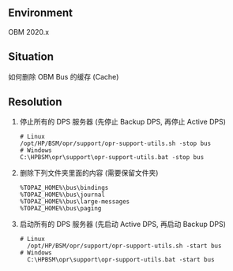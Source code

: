 ## Environment
OBM 2020.x

## Situation 
如何删除 OBM Bus 的缓存 (Cache)

## Resolution
1. 停止所有的 DPS 服务器 (先停止 Backup DPS, 再停止 Active DPS)
    ```shell
    # Linux
    /opt/HP/BSM/opr/support/opr-support-utils.sh -stop bus
    # Windows
    C:\HPBSM\opr\support\opr-support-utils.bat -stop bus
    ```

2. 删除下列文件夹里面的内容 (需要保留文件夹)
    ```shell
    %TOPAZ_HOME%\bus\bindings
    %TOPAZ_HOME%\bus\journal
    %TOPAZ_HOME%\bus\large-messages
    %TOPAZ_HOME%\bus\paging 
    ```

3. 启动所有的 DPS 服务器 (先启动 Active DPS, 再启动 Backup DPS)
    ```shell
    # Linux
      /opt/HP/BSM/opr/support/opr-support-utils.sh -start bus
    # Windows
      C:\HPBSM\opr\support\opr-support-utils.bat -start bus
    ```
